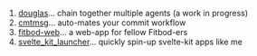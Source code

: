 1. [douglas](https://oldmill1.github.io/douglas/)... chain together multiple agents (a work in progress)
2. [cmtmsg](https://oldmill1.github.io/cmtmsg/)... auto-mates your commit workflow
3. [fitbod-web](https://oldmill1.github.io/fitbod-web/)... a web-app for fellow Fitbod-ers
4. [svelte_kit_launcher](https://oldmill1.github.io/svelte_kit_launcher/)... quickly spin-up svelte-kit apps like me



